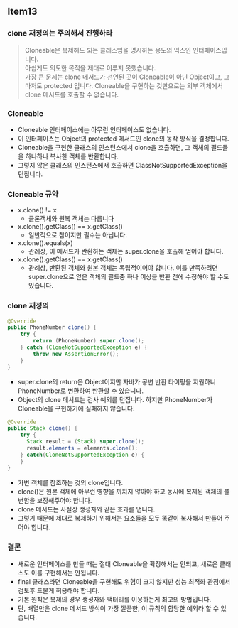<!--
clone을 써보지 않았기에 이해가 잘 안갔던 파트. 추후에 다시 보면 좋을거 같음
-->
## Item13
### clone 재정의는 주의해서 진행하라
> Cloneable은 복제해도 되는 클래스임을 명시하는 용도의 믹스인 인터페이스입니다.<br/>
> 아쉽게도 의도한 목적을 제대로 이루지 못했습니다.<br/>
> 가장 큰 문제는 clone 메서드가 선언된 곳이 Cloneable이 아닌 Object이고, 그마저도 protected 입니다.
> Cloneable을 구현하는 것만으로는 외부 객체에서 clone 메서드를 호출할 수 없습니다.

### Cloneable
* Cloneable 인터페이스에는 아무런 인터페이스도 없습니다.
* 이 인터페이스는 Object의 protected 메서드인 clone의 동작 방식을 결정합니다.
* Cloneable을 구현한 클래스의 인스턴스에서 clone을 호출하면, 그 객체의 필드들을 하나하나 복사한 객체를 반환합니다.
* 그렇지 않은 클래스의 인스턴스에서 호출하면 ClassNotSupportedException을 던집니다.

### Cloneable 규약
* x.clone() != x 
  * 클론객체와 원복 객체는 다릅니다
* x.clone().getClass() == x.getClass()
  * 일반적으로 참이지만 필수는 아닙니다.
* x.clone().equals(x)
  * 관례상, 이 메서드가 반환하는 객체는 super.clone을 호출해 얻어야 합니다.
* x.clone().getClass() == x.getClass()
  * 관례상, 반환된 객체와 원본 객체는 독립적이어야 합니다. 이를 만족하려면 super.clone으로 얻은 객체의 필드중 하나 이상을 반환 전에 수정해야 할 수도 있습니다.
  
### clone 재정의
```java
@Override
public PhoneNumber clone() {
    try {
        return (PhoneNumber) super.clone();    
    } catch (CloneNotSupportedException e) {
        throw new AssertionError();    
    }
}
```
* super.clone의 return은 Object이지만 자바가 공변 반환 타이핑을 지원하니 PhoneNumber로 변환하여 반환할 수 있습니다.
* Object의 clone 메서드는 검사 예외를 던집니다. 하지만 PhoneNumber가 Cloneable을 구현하기에 실패하지 않습니다.

```java
@Override
public Stack clone() {
    try {
      Stack result = (Stack) super.clone();
      result.elements = elements.clone(); 
    } catch(CloneNotSupportedException e) {
    }
}
```
* 가변 객체를 참조하는 것의 clone입니다.
* clone()은 원본 객체에 아무런 영향을 끼치지 않아야 하고 동시에 복제된 객체의 불변함을 보장해주어야 합니다.
* clone 메서드는 사실상 생성자와 같은 효과를 냅니다.
* 그렇기 때문에 제대로 복제하기 위해서는 요소들을 모두 똑같이 복사해서 만들어 주어야 합니다.

### 결론
* 새로운 인터페이스를 만들 때는 절대 Cloneable을 확장해서는 안되고, 새로운 클래스도 이를 구현해서는 안됩니다.
* final 클래스라면 Cloneable을 구현해도 위험이 크지 않지만 성능 최적화 관점에서 검토후 드물게 허용해야 합니다.
* 기본 원칙은 복제의 경우 생성자와 팩터리를 이용하는게 최고의 방법입니다.
* 단, 배열만은 clone 메서드 방식이 가장 깔끔한, 이 규칙의 합당한 예외라 할 수 있습니다.